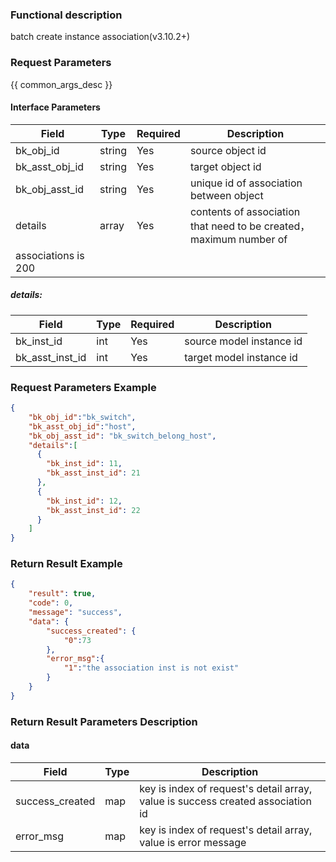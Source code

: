 ### Functional description

batch create instance association(v3.10.2+)

### Request Parameters

{{ common_args_desc }}

#### Interface Parameters

| Field          | Type   | Required | Description                                     |
| -------------- | ------ | -------- | ----------------------------------------------- |
| bk_obj_id      | string | Yes      | source object id                                |
| bk_asst_obj_id | string | Yes      | target object id                                |
| bk_obj_asst_id | string | Yes      | unique id of association between object         |
| details        | array  | Yes      | contents of association that need to be created， maximum number of 
associations is 200 |

##### details:

| Field           | Type   | Required | Description              |
| --------------- | ------ | -------- | ------------------------ |
| bk_inst_id      | int | Yes      | source model instance id |
| bk_asst_inst_id | int | Yes      | target model instance id |

### Request Parameters Example

```json
{
	"bk_obj_id":"bk_switch",
  	"bk_asst_obj_id":"host",
	"bk_obj_asst_id": "bk_switch_belong_host",
 	"details":[
	  { 
		"bk_inst_id": 11,
 		"bk_asst_inst_id": 21
 	  },
 	  { 
 		"bk_inst_id": 12,
 		"bk_asst_inst_id": 22
 	  }
	]
}
```

### Return Result Example

```json
{
 	"result": true,
	"code": 0,
 	"message": "success",
	"data": {
        "success_created": {
            "0":73
        },
        "error_msg":{
            "1":"the association inst is not exist"
        }
    }
}
```

### Return Result Parameters Description

#### data

| Field           | Type   | Description                                                  |
| --------------- | ------ | ------------------------------------------------------------ |
| success_created | map | key is index of request's detail array, value is success created association id |
| error_msg       | map | key is index of request's detail array, value is error message |

